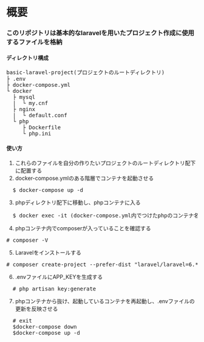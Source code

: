 # 概要
### このリポジトリは基本的なlaravelを用いたプロジェクト作成に使用するファイルを格納
#### ディレクトリ構成

<pre>
basic-laravel-project(プロジェクトのルートディレクトリ)
├ .env
├ docker-compose.yml
└ docker
  ├ mysql
  |  └ my.cnf
  ├ nginx
  |  └ default.conf
  └ php
     ├ Dockerfile
     └ php.ini
</pre>

#### 使い方
1. これらのファイルを自分の作りたいプロジェクトのルートディレクトリ配下に配置する
2. docker-compose.ymlのある階層でコンテナを起動させる
<pre>
  $ docker-compose up -d
</pre>
3. phpディレクトリ配下に移動し、phpコンテナに入る
<pre>
  $ docker exec -it (docker-compose.yml内でつけたphpのコンテナ名) bash
</pre>
4. phpコンテナ内でcomposerが入っていることを確認する
<pre>
# composer -V
</pre>
5. Laravelをインストールする
<pre>
# composer create-project --prefer-dist "laravel/laravel=6.*" .
</pre>
6. .envファイルにAPP_KEYを生成する
<pre>
  # php artisan key:generate
</pre>
7. phpコンテナから抜け、起動しているコンテナを再起動し、.envファイルの更新を反映させる
<pre>
  # exit
  $docker-compose down
  $docker-compose up -d
</pre>
